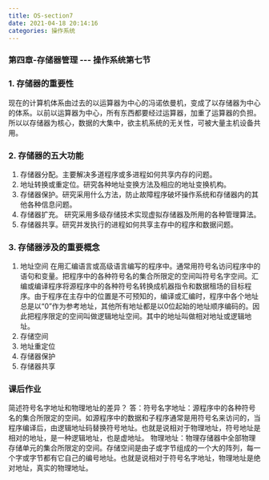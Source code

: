 ```yaml
---
title: OS-section7
date: 2021-04-18 20:14:16
categories: 操作系统
---
```

### 第四章-存储器管理 --- 操作系统第七节
### 1. 存储器的重要性
现在的计算机体系由过去的以运算器为中心的冯诺依曼机，变成了以存储器为中心的体系。以前以运算器为中心，所有东西都要经过运算器，加重了运算器的负担。所以以存储器为核心，数据的大集中，欲主机系统的无关性，可被大量主机设备共用。

### 2. 存储器的五大功能
1. 存储器分配。主要解决多道程序或多进程如何共享内存的问题。
2. 地址转换或重定位。研究各种地址变换方法及相应的地址变换机构。
3. 存储器保护。研究采用什么方法，防止故障程序破坏操作系统和存储器内的其他各种信息问题。
4. 存储器扩充。 研究采用多级存储技术实现虚拟存储器及所用的各种管理算法。
5. 存储器共享。研究并发执行的进程如何共享主存中的程序和数据问题。

### 3. 存储器涉及的重要概念
1. 地址空间
在用汇编语言或高级语言编写的程序中。通常用符号名访问程序中的语句和变量。把程序中的各种符号名的集合所限定的空间叫符号名字空间。汇编或编译程序将源程序中的各种符号名转换成机器指令和数据租场的目标程序。由于程序在主存中的位置是不可预知的，编译或汇编时，程序中各个地址总是以“0”作为参考地址，其他所有地址都是以0位起始的地址顺序编码的。因此把程序限定的空间叫做逻辑地址空间。其中的地址叫做相对地址或逻辑地址。
2. 存储空间
3. 地址重定位
4. 存储器保护
5. 存储器共享













### 课后作业
简述符号名字地址和物理地址的差异？
答：符号名字地址：源程序中的各种符号名的集合所限定的空间。如源程序中的数据和子程序通常是用符号名来访问的，当程序编译后，由逻辑地址码替换符号地址。也就是说相对于物理地址，符号地址是相对的地址，是一种逻辑地址，也是虚地址。
物理地址：物理存储器中全部物理存储单元的集合所限定的空间。存储空间是由子或字节组成的一个大的阵列，每一个字或字节都有它自己的编号地址。也就是说相对于符号名字地址，物理地址是绝对地址，真实的物理地址。